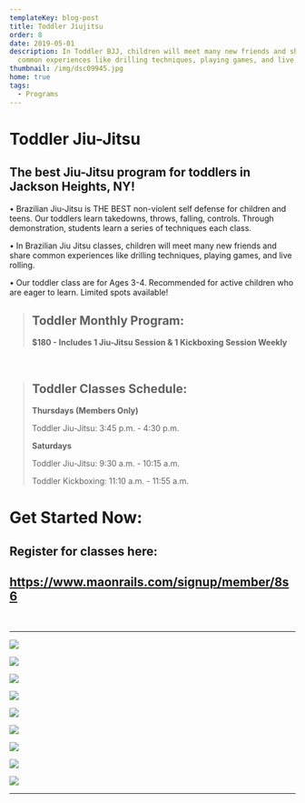 ```yaml
---
templateKey: blog-post
title: Toddler Jiujitsu
order: 8
date: 2019-05-01
description: In Toddler BJJ, children will meet many new friends and share
  common experiences like drilling techniques, playing games, and live rolling
thumbnail: /img/dsc09945.jpg
home: true
tags:
  - Programs
---
```

# Toddler Jiu-Jitsu

## The best Jiu-Jitsu program for toddlers in Jackson Heights, NY!

• Brazilian Jiu-Jitsu is THE BEST non-violent self defense for children and teens. Our toddlers learn takedowns, throws, falling, controls. Through demonstration, students learn a series of techniques each class.

• In Brazilian Jiu Jitsu classes, children will meet many new friends and share common experiences like drilling techniques, playing games, and live rolling.

• Our toddler class are for Ages 3-4. Recommended for active children who are eager to learn. Limited spots available!

> ## T﻿oddler Monthly Program:
>
> **$﻿180 - Includes 1 Jiu-Jitsu Session & 1 Kickboxing Session Weekly**

<br> 

>
> ## **Toddler Classes Schedule:**
>
> **T﻿hursdays (Members Only)** 
>
> Toddler Jiu-Jitsu: 3:45 p.m. - 4:30 p.m. 
>
> **S﻿aturdays**
>
> T﻿oddler Jiu-Jitsu: 9:30 a.m. - 10:15 a.m.
>
> T﻿oddler Kickboxing: 11:10 a.m. - 11:55 a.m. 

# Get Started Now:

## Register for classes here:

## <https://www.maonrails.com/signup/member/8s6>

<br>

- - -

![](/img/dsc05661.jpg)

![](/img/dsc09836.jpg)

![](/img/dsc05765.jpg)

![](/img/dsc08341.jpg)

![](/img/dsc00210.jpg)

![](/img/dsc05769.jpg)

![](/img/dsc09851.jpg)

![](/img/dsc09886.jpg)

![](/img/dsc08387.jpg)

- - -